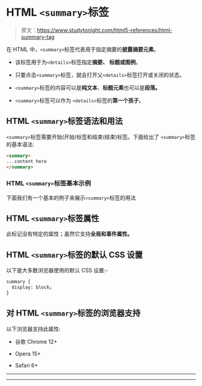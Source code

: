 # HTML `<summary>`标签

> 原文：<https://www.studytonight.com/html5-references/html-summary-tag>

在 HTML 中，`<summary>`标签代表用于指定摘要的**披露摘要元素**。

*   该标签用于为`<details>`标签指定**摘要、** **标题或图例**。

*   只要点击`<summary>`标签，就会打开父`<details>`标签打开或关闭的状态。

*   `<summary>`标签的内容可以是**纯文本**、**标题元素**也可以是**段落。**

*   `<summary>`标签可以作为 `<details>`标签的**第一个孩子**。

## HTML `<summary>`标签语法和用法

`<summary>`标签需要开始(开始)标签和结束(结束)标签。下面给出了 `<summary>`标签的基本语法:

```html
<summary>
...content here
</summary>
```

### HTML `<summary>`标签基本示例

下面我们有一个基本的例子来展示`<summary>`标签的用法

## HTML `<summary>`标签属性

此标记没有特定的属性；虽然它支持**全局和事件属性。**

## HTML `<summary>`标签的默认 CSS 设置

以下是大多数浏览器使用的默认 CSS 设置:-

```html
summary {
  display: block;
}
```

## 对 HTML `<summary>`标签的浏览器支持

以下浏览器支持此属性:

*   谷歌 Chrome 12+

*   Opera 15+

*   Safari 6+

* * *

* * *